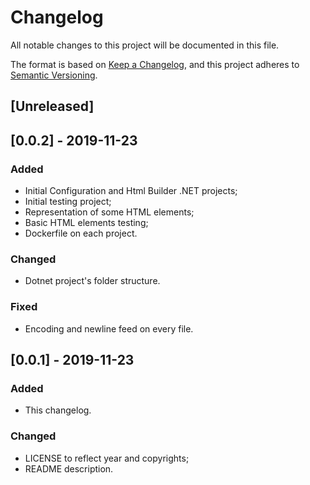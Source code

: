 # Changelog
All notable changes to this project will be documented in this file.

The format is based on [Keep a Changelog](https://keepachangelog.com/en/1.0.0/),
and this project adheres to [Semantic Versioning](https://semver.org/spec/v2.0.0.html).

## [Unreleased]

## [0.0.2] - 2019-11-23
### Added
- Initial Configuration and Html Builder .NET projects;
- Initial testing project;
- Representation of some HTML elements;
- Basic HTML elements testing;
- Dockerfile on each project.

### Changed
- Dotnet project's folder structure.

### Fixed
- Encoding and newline feed on every file.

## [0.0.1] - 2019-11-23
### Added
- This changelog.

### Changed
- LICENSE to reflect year and copyrights;
- README description.
